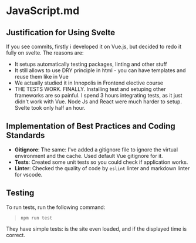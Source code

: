 # JavaScript.md

## Justification for Using Svelte

If you see commits, firstly i developed it on Vue.js, but decided to redo it fully on svelte. The reasons are:

- It setups automatically testing packages, linting and other stuff
- It still allows to use DRY principle in html - you can have templates and reuse them like in Vue
- We actually studied it in Innopolis in Frontend elective course
- THE TESTS WORK. FINALLY. Installing test and setuping other frameworks are so painful. I spend 3 hours integrating tests, as it just didn't work with Vue. Node Js and React were much harder to setup. Svelte took only half an hour.

## Implementation of Best Practices and Coding Standards

- **Gitignore**: The same: I've added a gitignore file to ignore the virtual environment and the cache. Used default Vue gitignore for it.
- **Tests**: Created some unit tests so you could check if application works.
- **Linter**: Checked the quality of code by `eslint` linter and markdown linter for vscode.

## Testing

To run tests, run the following command:

> `npm run test`

They have simple tests: is the site even loaded, and if the displayed time is correct.
